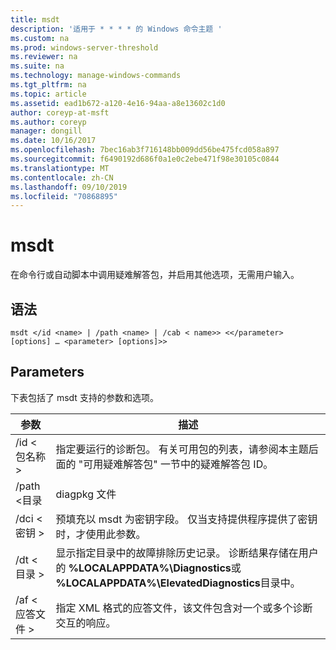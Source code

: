 ```yaml
---
title: msdt
description: '适用于 * * * * 的 Windows 命令主题 '
ms.custom: na
ms.prod: windows-server-threshold
ms.reviewer: na
ms.suite: na
ms.technology: manage-windows-commands
ms.tgt_pltfrm: na
ms.topic: article
ms.assetid: ead1b672-a120-4e16-94aa-a8e13602c1d0
author: coreyp-at-msft
ms.author: coreyp
manager: dongill
ms.date: 10/16/2017
ms.openlocfilehash: 7bec16ab3f716148bb009dd56be475fcd058a897
ms.sourcegitcommit: f6490192d686f0a1e0c2ebe471f98e30105c0844
ms.translationtype: MT
ms.contentlocale: zh-CN
ms.lasthandoff: 09/10/2019
ms.locfileid: "70868895"
---
```

# <a name="msdt"></a>msdt



在命令行或自动脚本中调用疑难解答包，并启用其他选项，无需用户输入。

## <a name="syntax"></a>语法

```
msdt </id <name> | /path <name> | /cab < name>> <</parameter> [options] … <parameter> [options]>>
```

## <a name="parameters"></a>Parameters

下表包括了 msdt 支持的参数和选项。


|      参数      |                                                                                            描述                                                                                             |
|---------------------|----------------------------------------------------------------------------------------------------------------------------------------------------------------------------------------------------|
| /id \<包名称 > |        指定要运行的诊断包。 有关可用包的列表，请参阅本主题后面的 "可用疑难解答包" 一节中的疑难解答包 ID。         |
|  /path \<目录  |                                                                                           diagpkg 文件                                                                                            |
|   /dci \<密钥 >   |                                        预填充以 msdt 为密钥字段。 仅当支持提供程序提供了密钥时，才使用此参数。                                         |
|  /dt \<目录 >   | 显示指定目录中的故障排除历史记录。 诊断结果存储在用户的 **%LOCALAPPDATA%\Diagnostics**或 **%LOCALAPPDATA%\ElevatedDiagnostics**目录中。 |
| /af \<应答文件 >  |                                               指定 XML 格式的应答文件，该文件包含对一个或多个诊断交互的响应。                                               |

